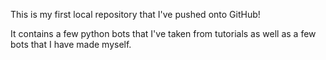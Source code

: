 This is my first local repository that I've pushed onto GitHub!

It contains a few python bots that I've taken from tutorials as well as a 
few bots that I have made myself.